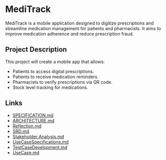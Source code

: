 # MediTrack

MediTrack is a mobile application designed to digitize prescriptions and streamline medication management for patients and pharmacists. It aims to improve medication adherence and reduce prescription fraud.

## Project Description

This project will create a mobile app that allows:

* Patients to access digital prescriptions.
* Patients to receive medication reminders.
* Pharmacists to verify prescriptions via QR code.
* Stock level tracking for medications.

## Links

* [SPECIFICATION.md](SPECIFICATION.md)
* [ARCHITECTURE.md](ARCHITECTURE.md)
* [Reflection.md](Reflection.md)
* [SRD.md](SRD.md)
* [Stakeholder Analysis.md](StakeholderAnalysis.md)
* [UseCaseSpecifications.md](UseCaseSpecifications.md)
* [TestCaseDevelopment.md](TestCaseDevelopment.md)
* [UseCase.md](UseCase.md)
  
  
